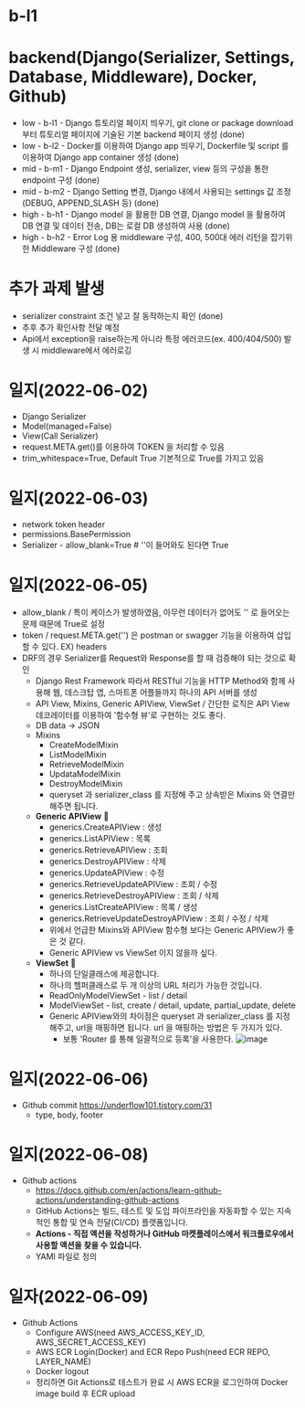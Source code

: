 # b-l1

# backend(Django(Serializer, Settings, Database, Middleware), Docker, Github)
- low - b-l1 - Django 튜토리얼 페이지 띄우기, git clone or package download 부터 튜토리얼 페이지에 기술된 기본 backend 페이지 생성 (done) <br/>
- low - b-l2 - Docker를 이용하여 Django app 띄우기, Dockerfile 및 script 를 이용하여 Django app container 생성 (done) <br/>
- mid - b-m1 - Django Endpoint 생성, serializer, view 등의 구성을 통한 endpoint 구성 (done) <br/>
- mid - b-m2 - Django Setting 변경, Django 내에서 사용되는 settings 값 조정(DEBUG, APPEND_SLASH 등) (done) <br/>
- high - b-h1 - Django model 을 활용한 DB 연결, Django model 을 활용하여 DB 연결 및 데이터 전송, DB는 로컬 DB 생성하여 사용 (done) <br/>
- high - b-h2 - Error Log 용 middleware 구성, 400, 500대 에러 리턴을 잡기위한 Middleware 구성 (done) <br/>

# 추가 과제 발생

* serializer constraint 조건 넣고 잘 동작하는지 확인 (done)
* 추후 추가 확인사항 전달 예정
* Api에서 exception을 raise하는게 아니라 특정 에러코드(ex. 400/404/500) 발생 시 middleware에서 에러로깅

# 일지(2022-06-02)

* Django Serializer 
* Model(managed=False) 
* View(Call Serializer)
* request.META.get()를 이용하여 TOKEN 을 처리할 수 있음
* trim_whitespace=True, Default True 기본적으로 True를 가지고 있음

# 일지(2022-06-03)

* network token header
* permissions.BasePermission
* Serializer - allow_blank=True  # ''이 들어와도 된다면 True

# 일지(2022-06-05)

* allow_blank / 특이 케이스가 발생하였음, 아무런 데이터가 없어도 '' 로 들어오는 문제 때문에 True로 설정
* token / request.META.get('') 은 postman or swagger 기능을 이용하여 삽입할 수 있다. EX) headers
* DRF의 경우 Serializer를 Request와 Response를 할 때 검증해야 되는 것으로 확인
  * Django Rest Framework 따라서 RESTful 기능을 HTTP Method와 함께 사용해 웹, 데스크탑 앱, 스마트폰 어플들까지 하나의 API 서버를 생성
  * API View, Mixins, Generic APIView, ViewSet / 간단한 로직은 API View 데코레이터를 이용하여 '함수형 뷰'로 구현하는 것도 좋다.
  * DB data -> JSON 
  * Mixins
    * CreateModelMixin
    * ListModelMixin
    * RetrieveModelMixin
    * UpdataModelMixin
    * DestroyModelMixin
    * queryset 과 serializer_class 를 지정해 주고 상속받은 Mixins 와 연결만 해주면 됩니다.
  * **Generic APIView** &#x1F34E;
    * generics.CreateAPIView : 생성
    * generics.ListAPIView : 목록
    * generics.RetrieveAPIView : 조회
    * generics.DestroyAPIView : 삭제
    * generics.UpdateAPIView : 수정
    * generics.RetrieveUpdateAPIView : 조회 / 수정
    * generics.RetrieveDestroyAPIView : 조회 / 삭제
    * generics.ListCreateAPIView : 목록 / 생성
    * generics.RetrieveUpdateDestroyAPIView : 조회 / 수정 / 삭제
    * 위에서 언급한 Mixins와 APIView 함수형 보다는 Generic APIView가 좋은 것 같다.
    * Generic APIView vs ViewSet 이지 않을까 싶다.
  * **ViewSet** &#x1F34E;
    * 하나의 단일클래스에 제공합니다.
    * 하나의 헬퍼클래스로 두 개 이상의 URL 처리가 가능한 것입니다.
    * ReadOnlyModelViewSet - list / detail
    * ModelViewSet - list, create / detail, update, partial_update, delete
    * Generic APIView와의 차이점은 queryset 과 serializer_class 를 지정해주고, url을 매핑하면 됩니다. url 을 매핑하는 방법은 두 가지가 있다.
      * 보통 'Router 를 통해 일괄적으로 등록'을 사용한다. 
![image](https://user-images.githubusercontent.com/47213853/172044072-25f41057-963f-43d5-bdb8-4e7a72537622.png)

# 일지(2022-06-06)

* Github commit https://underflow101.tistory.com/31
  * type, body, footer

# 일지(2022-06-08)

* Github actions
  * https://docs.github.com/en/actions/learn-github-actions/understanding-github-actions 
  * GitHub Actions는 빌드, 테스트 및 도입 파이프라인을 자동화할 수 있는 지속적인 통합 및 연속 전달(CI/CD) 플랫폼입니다.
  * **Actions - 직접 액션을 작성하거나 GitHub 마켓플레이스에서 워크플로우에서 사용할 액션을 찾을 수 있습니다.**
  * YAMI 파일로 정의

# 일자(2022-06-09)

* Github Actions
  * Configure AWS(need AWS_ACCESS_KEY_ID, AWS_SECRET_ACCESS_KEY)
  * AWS ECR Login(Docker) and ECR Repo Push(need ECR REPO, LAYER_NAME)
  * Docker logout
  * 정리하면 Git Actions로 테스트가 완료 시 AWS ECR을 로그인하여 Docker image build 후 ECR upload

